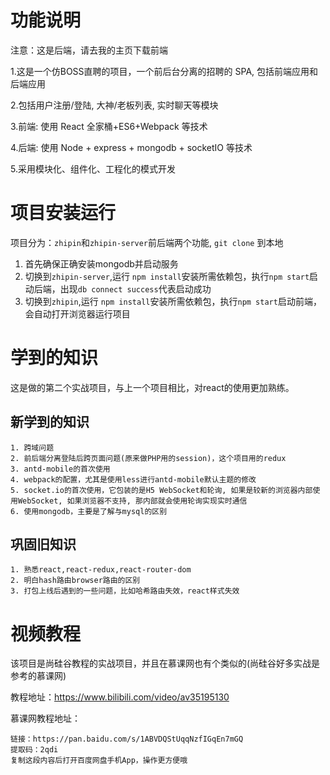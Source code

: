 # 功能说明

注意：这是后端，请去我的主页下载前端

 1.这是一个仿BOSS直聘的项目，一个前后台分离的招聘的 SPA, 包括前端应用和后端应用
 
 2.包括用户注册/登陆, 大神/老板列表, 实时聊天等模块
 
 3.前端: 使用 React 全家桶+ES6+Webpack 等技术
 
 4.后端: 使用 Node + express + mongodb + socketIO 等技术
 
 5.采用模块化、组件化、工程化的模式开发
 
# 项目安装运行

项目分为：``zhipin``和``zhipin-server``前后端两个功能, ``git clone`` 到本地

1. 首先确保正确安装mongodb并启动服务
2. 切换到``zhipin-server``,运行 ``npm install``安装所需依赖包，执行``npm start``启动后端，出现``db connect success``代表启动成功
3. 切换到``zhipin``,运行 ``npm install``安装所需依赖包，执行``npm start``启动前端，会自动打开浏览器运行项目

 
# 学到的知识

这是做的第二个实战项目，与上一个项目相比，对react的使用更加熟练。

## 新学到的知识
    1. 跨域问题
    2. 前后端分离登陆后跨页面问题(原来做PHP用的session)，这个项目用的redux
    3. antd-mobile的首次使用
    4. webpack的配置，尤其是使用less进行antd-mobile默认主题的修改
    5. socket.io的首次使用，它包装的是H5 WebSocket和轮询, 如果是较新的浏览器内部使用WebSocket, 如果浏览器不支持, 那内部就会使用轮询实现实时通信
    6. 使用mongodb，主要是了解与mysql的区别
    
## 巩固旧知识

    1. 熟悉react,react-redux,react-router-dom
    2. 明白hash路由browser路由的区别
    3. 打包上线后遇到的一些问题，比如哈希路由失效，react样式失效


# 视频教程

该项目是尚硅谷教程的实战项目，并且在慕课网也有个类似的(尚硅谷好多实战是参考的慕课网)

教程地址：https://www.bilibili.com/video/av35195130

慕课网教程地址：
```
链接：https://pan.baidu.com/s/1ABVDQStUqqNzfIGqEn7mGQ 
提取码：2qdi 
复制这段内容后打开百度网盘手机App，操作更方便哦
```




